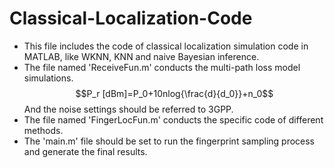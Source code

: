 # Classical-Localization-Code
+ This file includes the code of classical localization simulation code in MATLAB, like WKNN, KNN and naive Bayesian inference.
+ The file named 'ReceiveFun.m' conducts the multi-path loss model simulations. 
$$P_r [dBm]=P_0+10nlog{\frac{d}{d_0}}+n_0$$
And the noise settings should be referred to 3GPP.
+ The file named 'FingerLocFun.m' conducts the specific code of different methods.
+ The 'main.m' file should be set to run the fingerprint sampling process and generate the final results.
